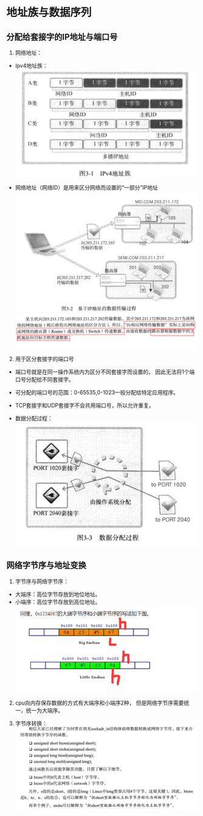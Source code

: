 # 地址族与数据序列

## 分配给套接字的IP地址与端口号

1. 网络地址：

 - Ipv4地址族：
 ![Ipv4地址族](IPv4地址族.png)
 
 - 网络地址（网络ID）是用来区分网络而设置的“一部分”IP地址
 ![基于IP地址的数据传输过程](基于IP地址的数据传输过程.png)
 ![数据传输过程解释](数据传输过程解释.png)
 
2. 用于区分套接字的端口号

 - 端口号就是在同一操作系统内为区分不同套接字而设置的，
 因此无法将1个端口号分配给不同套接字。
 
 - 可分配的端口号的范围：0-65535,0-1023一般分配给特定应用程序。
 
 - TCP套接字和UDP套接字不会共用端口号，所以允许重复。
 
 - 数据分配过程：
 ![数据分配过程](数据分配过程.png)
 


## 网络字节序与地址变换

1. 字节序与网络字节序：
 - 大端序：高位字节存放到地位地址。
 - 小端序：高位字节存放到高位地址。
 ![字节序](字节序.png)
 
2. cpu向内存保存数据的方式有大端序和小端序2种，
 但是网络字节序需要统一，统一为大端序。
 
3. 字节序转换：
 ![字节序转换](字节序转换.png)
 
 
 